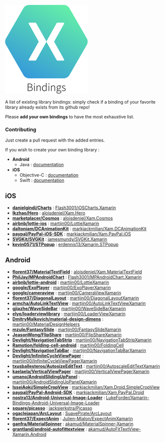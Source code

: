![](logo.png)

A list of existing library bindings: simply check if a binding of your favorite library already exists from its github repo!

Please **add your own bindings** to have the most exhaustive list.

### Contributing

Just create a pull request with the added entries.

If you wish to create your own binding library :

* **Android**
	* Java : [documentation](https://developer.xamarin.com/guides/android/advanced_topics/binding-a-java-library/)
* **iOS**
	* Objective-C : [documentation](https://developer.xamarin.com/guides/ios/advanced_topics/binding_objective-c/)
	* Swift : [documentation](http://stackoverflow.com/documentation/xamarin.ios/6091/binding-swift-libraries)

## iOS

* **[danielgindi/Charts](https://github.com/danielgindi/Charts)** : [Flash3001/iOSCharts.Xamarin](https://github.com/Flash3001/iOSCharts.Xamarin)
* **[lkzhao/Hero](https://github.com/lkzhao/Hero)** : [aloisdeniel/Xam.Hero](https://github.com/aloisdeniel/Xam.Hero)
* **[marketplacer/Cosmos](https://github.com/marketplacer/Cosmos)** : [aloisdeniel/Xam.Cosmos](https://github.com/aloisdeniel/Xam.Cosmos)
* **[airbnb/lottie-ios](https://github.com/airbnb/lottie-ios)** : [martijn00/LottieXamarin](https://github.com/martijn00/LottieXamarin)
* **[daltoniam/DCAnimationKit](https://github.com/daltoniam/DCAnimationKit)** : [markjackmilian/Xam.DCAnimationKit](https://github.com/markjackmilian/Xam.DCAnimationKit)
* **[paypal/PayPal-iOS-SDK](https://github.com/paypal/PayPal-iOS-SDK)** : [markjackmilian/Xam.PayPal.iOS](https://github.com/markjackmilian/Xam.PayPal.iOS)
* **[SVGKit/SVGKit](https://github.com/SVGKit/SVGKit)** : [jamesmundy/SVGKit.Xamarin](https://github.com/jamesmundy/SVGKit.Xamarin)
* **[kevin0571/STPopup](https://github.com/kevin0571/STPopup)** : [erdennis13/Xamarin.STPopup](https://github.com/erdennis13/Xamarin.STPopup)

## Android

* **[florent37/MaterialTextField](https://github.com/florent37/MaterialTextField)** : [aloisdeniel/Xam.MaterialTextField](https://github.com/aloisdeniel/Xam.MaterialTextField)
* **[PhilJay/MPAndroidChart](https://github.com/PhilJay/MPAndroidChart)** : [Flash3001/MPAndroidChart.Xamarin](https://github.com/Flash3001/MPAndroidChart.Xamarin)
* **[airbnb/lottie-android](https://github.com/airbnb/lottie-android)** : [martijn00/LottieXamarin](https://github.com/martijn00/LottieXamarin)
* **[google/ExoPlayer](https://github.com/google/ExoPlayer)** : [martijn00/ExoPlayerXamarin](https://github.com/martijn00/ExoPlayerXamarin)
* **[google/cameraview](https://github.com/google/cameraview)** : [martijn00/CameraViewXamarin](https://github.com/martijn00/CameraViewXamarin)
* **[florent37/DiagonalLayout](https://github.com/florent37/DiagonalLayout)** : [martijn00/DiagonalLayoutXamarin](https://github.com/martijn00/DiagonalLayoutXamarin)
* **[armcha/AutoLinkTextView](https://github.com/armcha/AutoLinkTextView)** : [martijn00/AutoLinkTextViewXamarin](https://github.com/martijn00/AutoLinkTextViewXamarin)
* **[gjiazhe/WaveSideBar](https://github.com/gjiazhe/WaveSideBar)** : [martijn00/WaveSideBarXamarin](https://github.com/martijn00/WaveSideBarXamarin)
* **[elye/loaderviewlibrary](https://github.com/elye/loaderviewlibrary)** : [martijn00/LoaderViewXamarin](https://github.com/martijn00/LoaderViewXamarin)
* **[DmitryMalkovich/material-design-dimens](https://github.com/DmitryMalkovich/material-design-dimens)** : [martijn00/MaterialDesignHelpers](https://github.com/martijn00/MaterialDesignHelpers)
* **[mzule/FantasySlide](https://github.com/mzule/FantasySlide)** : [martijn00/FantasySlideXamarin](https://github.com/martijn00/FantasySlideXamarin)
* **[JeasonWong/FlipShare](https://github.com/JeasonWong/FlipShare)** : [martijn00/FlipShareXamarin](https://github.com/martijn00/FlipShareXamarin)
* **[Devlight/NavigationTabStrip](https://github.com/Devlight/NavigationTabStrip)** : [martijn00/NavigationTabStripXamarin](https://github.com/martijn00/NavigationTabStripXamarin)
* **[Ramotion/folding-cell-android](https://github.com/Ramotion/folding-cell-android)** : [martijn00/FoldingCell](https://github.com/martijn00/FoldingCell)
* **[Devlight/NavigationTabBar](https://github.com/Devlight/NavigationTabBar)** : [martijn00/NavigationTabBarXamarin](https://github.com/martijn00/NavigationTabBarXamarin)
* **[Devlight/InfiniteCycleViewPager](https://github.com/Devlight/InfiniteCycleViewPager)** : [martijn00/InfiniteCycleViewPagerXamarin](https://github.com/martijn00/InfiniteCycleViewPagerXamarin)
* **[txusballesteros/AutosizeEditText](https://github.com/txusballesteros/AutosizeEditText)** : [martijn00/AutoscaleEditTextXamarin](https://github.com/martijn00/AutoscaleEditTextXamarin)
* **[kaelaela/VerticalViewPager](https://github.com/kaelaela/VerticalViewPager)** : [martijn00/VerticalViewPagerXamarin](https://github.com/martijn00/VerticalViewPagerXamarin)
* **[umano/AndroidSlidingUpPanel](https://github.com/umano/AndroidSlidingUpPanel)** : [martijn00/AndroidSlidingUpPanelXamarin](https://github.com/martijn00/AndroidSlidingUpPanelXamarin)
* **[IsseiAoki/SimpleCropView](https://github.com/IsseiAoki/SimpleCropView)** : [markjackmilian/Xam.Droid.SimpleCropView](https://github.com/markjackmilian/Xam.Droid.SimpleCropView)
* **[paypal/PayPal-Android-SDK](https://github.com/paypal/PayPal-Android-SDK)** : [markjackmilian/Xam.PayPal.Droid](https://github.com/markjackmilian/Xam.PayPal.Droid)
* **[nostra13/Android-Universal-Image-Loader](https://github.com/nostra13/Android-Universal-Image-Loader)** : [LukeForder/Xamarin-Bindings-Android-Universal-Image-Loader](https://github.com/LukeForder/Xamarin-Bindings-Android-Universal-Image-Loader)
* **[square/picasso](https://github.com/square/picasso)** : [jacksierkstra/Picasso](https://github.com/jacksierkstra/Picasso)
* **[ogaclejapan/ArcLayout](https://github.com/ogaclejapan/ArcLayout)** : [SuavePirate/ArcLayout](https://github.com/SuavePirate/ArcLayout)
* **[florent37/ExpectAnim](https://github.com/florent37/ExpectAnim)** : [Julien-Mialon/ExpectAnimXamarin](https://github.com/Julien-Mialon/ExpectAnimXamarin)
* **[ganfra/MaterialSpinner](https://github.com/ganfra/MaterialSpinner)** : [akamud/MaterialSpinner-Xamarin](https://github.com/akamud/MaterialSpinner-Xamarin)
* **[grantland/android-autofittextview](https://github.com/grantland/android-autofittextview)** : [akamud/AutoFitTextView-Xamarin.Android](https://github.com/akamud/AutoFitTextView-Xamarin.Android)


